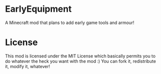 # EarlyEquipment
A Minecraft mod that plans to add early game tools and armour!

# License
This mod is licensed under the MIT License which basically permits you to do whatever the heck you want with the mod :)
You can fork it, redistribute it, modify it, whatever!
